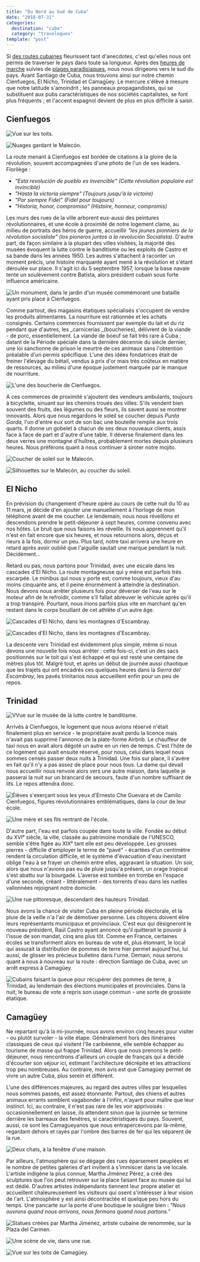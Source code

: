 ```yaml
---
title: "Du Nord au Sud de Cuba"
date: "2018-07-31"
categories:
  destination: "cuba"
  category: "travelogues"
template: "post"
---
```


Si [des routes cubaines](https://anothervyou.world/des-routes-cubaines/) fleurissent tant d'anecdotes, c'est qu'elles nous ont permis de traverser le pays dans toute sa longueur. Après des [heures de marche](https://anothervyou.world/dans-la-vallee-de-vinales/) suivies de [plages paradisiaques](https://anothervyou.world/journee-femme-baie-des-cochons/), nous nous dirigeons vers le sud du pays. Avant Santiago de Cuba, nous trouvons ainsi sur notre chemin Cienfuegos, El Nicho, Trinidad et Camagüey. Le mercure s'élève à mesure que notre latitude s'amoindrit ; les panneaux propagandistes, qui se substituent aux pubs caractéristiques de nos sociétés capitalistes, se font plus fréquents ; et l'accent espagnol devient de plus en plus difficile à saisir.

## Cienfuegos

![Vue sur les toits.](../../../images/cuba/cienfuegos-roofs.jpg "Vue sur les toits de Cienfuegos")

![Nuages gardant le Malecón.](../../../images/cuba/cienfuegos-malecon.jpg "Le Malecón de Cienfuegos")

La route menant à Cienfuegos est bordée de citations à la gloire de la révolution, souvent accompagnées d'une photo de l'un de ses leaders. Florilège :

- _"Esta revolución de pueblo es invencible" (Cette révolution populaire est invincible)_
- _"Hasta la victoria siempre" (Toujours jusqu'à la victoire)_
- _"Por siempre Fidel" (Fidel pour toujours)_
- _"Historia, honor, compromiso" (Histoire, honneur, compromis)_

Les murs des rues de la ville arborent eux-aussi des peintures révolutionnaires, et une école à proximité de notre logement clame, au milieu de portraits des héros de guerre, accueillir _"les jeunes pionniers de la révolution socialiste" (los pioneros juntos a la revolución Socialista)_. D'autre part, de façon similaire à la plupart des villes visitées, la majorité des musées évoquent la lutte contre le banditisme ou les exploits de Castro et sa bande dans les années 1950. Les autres s'attachent à raconter un moment précis, une histoire marquante ayant mené à la révolution et s'étant déroulée sur place. Il s'agit ici du 5 septembre 1957, lorsque la base navale tente un soulèvement contre Batista, alors président cubain sous forte influence américaine.

![Un monument, dans le jardin d'un musée commémorant une bataille ayant pris place à Cienfuegos.](../../../images/cuba/cienfuegos-museum.jpg "Un mémorial")

Comme partout, des magasins étatiques spécialisés s'occupent de vendre les produits alimentaires. La nourriture est rationnée et les achats consignés. Certains commerces fournissent par exemple du lait et du riz pendant que d'autres, les _carnicerías _(boucheries), délivrent de la viande - de porc, essentiellement. La viande de boeuf se fait très rare à Cuba : datant de la Période spéciale dans la dernière décennie du siècle dernier, une loi sanctionne de prison le meurtre de ces animaux sans l'obtention préalable d'un permis spécifique. L'une des idées fondatrices était de freiner l'élevage du bétail, vendus à prix d'or mais très coûteux en matière de ressources, au milieu d'une époque justement marquée par le manque de nourriture.

![L'une des boucherie de Cienfuegos.](../../../images/cuba/cienfuegos-boucher.jpg "Une boucherie")

A ces commerces de proximité s'ajoutent des vendeurs ambulants, toujours à bicyclette, sinuant sur les chemins troués des villes. S'ils vendent bien souvent des fruits, des légumes ou des fleurs, ils savent aussi se montrer innovants. Alors que nous regardons le soleil se coucher depuis _Punta Gorda_, l'un d'entre eux sort de son bac une bouteille remplie aux trois quarts. Il donne un gobelet à chacun de ses deux nouveaux clients, assis face à face de part et d'autre d'une table. Il déverse finalement dans les deux verres une montagne d'huîtres, probablement mortes depuis plusieurs heures. Nous préférons quant à nous continuer à siroter notre mojito.

![Coucher de soleil sur le Malecón.](../../../images/cuba/cienfuegos-malecon.jpg "Coucher de soleil")

![Silhouettes sur le Malecón, au coucher du soleil.](../../../images/cuba/cienfuegos-sunset-2.jpg "Silhouettes sur le Malecón")

## El Nicho

En prévision du changement d'heure opéré au cours de cette nuit du 10 au 11 mars, je décide d'en ajouter une manuellement à l'horloge de mon téléphone avant de me coucher. Le lendemain, nous nous réveillons et descendons prendre le petit-déjeuner à sept heures, comme convenu avec nos hôtes. Le bruit que nous faisons les réveille. Ils nous apprennent qu'il n'est en fait encore que six heures, et nous retournons alors, déçus et rieurs à la fois, dormir un peu. Plus tard, notre taxi arrivera une heure en retard après avoir oublié que l'aiguille sautait une marque pendant la nuit. Décidément...

Retard ou pas, nous partons pour Trinidad, avec une escale dans les cascades d'El Nicho. La route montagneuse qui y mène est parfois très escarpée. Le minibus qui nous y porte est, comme toujours, vieux d'au moins cinquante ans, et il peine énormément à atteindre la destination. Nous devons nous arrêter plusieurs fois pour déverser de l'eau sur le moteur afin de le refroidir, comme s'il fallait abreuver le véhicule après qu'il a trop transpiré. Pourtant, nous irions parfois plus vite en marchant qu'en restant dans le corps bouillant de cet athlète d'un autre âge.

![Cascades d'El Nicho, dans les montagnes d'Escambray.](../../../images/cuba/el-nicho.jpg "El Nicho")

![Cascades d'El Nicho, dans les montagnes d'Escambray.](../../../images/cuba/el-nicho-2.jpg "El Nicho")

La descente vers Trinidad est évidemment plus simple, même si nous devons une nouvelle fois nous arrêter : cette fois-ci, c'est un des sacs positionnés sur le toit qui s'est échappé et qui est resté une centaine de mètres plus tôt. Malgré tout, et après un début de journée aussi chaotique que les trajets qui ont encadrés ces quelques heures dans la _Sierra del Escambray_, les pavés trinitarios nous accueillent enfin pour un peu de repos.

## Trinidad

![VVue sur le musée de la lutte contre le banditisme.](../../../images/cuba/trinidad-mountain.jpg "Vue sur Trinidad")

Arrivés à Cienfuegos, le logement que nous avions réservé n'était finalement plus en service - le propriétaire avait perdu la licence mais n'avait pas supprimé l'annonce de la plate-forme Airbnb. Le chauffeur de taxi nous en avait alors dégoté un autre en un rien de temps. C'est l'hôte de ce logement qui avait ensuite réservé, pour nous, celui dans lequel nous sommes censés passer deux nuits à Trinidad. Une fois sur place, il s'avère en fait qu'il n'y a pas assez de place pour nous tous. La dame qui devait nous accueillir nous renvoie alors vers une autre maison, dans laquelle je passerai la nuit sur un brancard de secours, faute d'un nombre suffisant de lits. Le repos attendra donc.

![Élèves s'exerçant sous les yeux d'Ernesto Che Guevara et de Camilo Cienfuegos, figures révolutionnaires emblématiques, dans la cour de leur école.](../../../images/cuba/trinidad-school.jpg "Cour d'école")

![Une mère et ses fils rentrant de l'école.](../../../images/cuba/trinidad-street.jpg "Une mère et ses fils rentrant de l'école")

D'autre part, l'eau est parfois coupée dans toute la ville. Fondée au début du XVIᵉ siècle, la ville, classée au patrimoine mondiale de l'UNESCO, semble s'être figée au XIXᵉ tant elle est peu développée. Les grosses pierres - difficile d'employer le terme de "pavé" - écartées d'un centimètre rendent la circulation difficile, et le système d'évacuation d'eau inexistant oblige l'eau à se frayer un chemin entre elles, aggravant la situation. Un soir, alors que nous n'avions pas eu de pluie jusqu'à présent, un orage tropical s'est abattu sur la bourgade. L'averse est tombée en trombe en l'espace d'une seconde, créant - littéralement - des torrents d'eau dans les ruelles vallonnées rejoignant notre domicile.

![Une rue pittoresque, descendant des hauteurs Trinidad.](../../../images/cuba/trinidad-street-2.jpg "Une rue pittoresque")

Nous avons la chance de visiter Cuba en pleine période électorale, et la pluie de la veille n'a l'air de démotiver personne. Les citoyens doivent élire leurs représentants municipaux et provinciaux. C'est eux qui désigneront le nouveau président, Raúl Castro ayant annoncé qu'il quitterait le pouvoir à l'issue de son mandat, cinq ans plus tôt. Comme en France, certaines écoles se transforment alors en bureau de vote et, plus étonnant, le local qui assurait la distribution de pommes de terre hier permet aujourd'hui, lui aussi, de glisser les précieux bulletins dans l'urne. Demain, nous serons quant à nous à nouveau sur la route : direction Santiago de Cuba, avec un arrêt express à Camagüey.

![Cubains faisant la queue pour récupérer des pommes de terre, à Trinidad, au lendemain des élections municipales et provinciales. Dans la nuit, le bureau de vote a repris son usage commun - une sorte de grossiste étatique.](../../../images/cuba/trinidad-market.jpg "Un grossiste étatique")

## Camagüey

Ne repartant qu'à la mi-journée, nous avons environ cinq heures pour visiter - ou plutôt survoler - la ville étape. Généralement hors des itinéraires classiques de ceux qui visitent l'île caribéenne, elle semble échapper au tourisme de masse qui frappe Trinidad. Alors que nous prenons le petit-déjeuner, nous rencontrons d'ailleurs un couple de français qui a décidé d'écourter son séjour ici, estimant l'architecture décrépite et les attractions trop peu nombreuses. Au contraire, mon avis est que Camagüey permet de vivre un autre Cuba, plus serein et différent.

L'une des différences majeures, au regard des autres villes par lesquelles nous sommes passés, est assez étonnante. Partout, des chiens et autres animaux errants semblent vagabonder à l'infini, n'ayant pour maître que leur instinct. Ici, au contraire, il n'est pas rare de les voir apprivoisés : occasionnellement en laisse, ils attendent sinon que la journée se termine derrière les barreaux des fenêtres, si caractéristiques du pays. Souvent, aussi, ce sont les Camagueyanos que nous entrapercevons par là-même, regardant dehors et rayés par l'ombre des barres de fer qui les séparent de la rue.

![Deux chats, à la fenêtre d'une maison.](../../../images/cuba/camaguey-cats.jpg "Deux chats")

Par ailleurs, l'atmosphère qui se dégage des rues éparsement peuplées et le nombre de petites galeries d'art invitent à s'immiscer dans la vie locale. L'artiste indigène la plus connue, Martha Jiménez Pérez, a créé des sculptures que l'on peut retrouver sur la place faisant face au musée qui lui est dédié. D'autres artistes indépendants tiennent leur propre atelier et accueillent chaleureusement les visiteurs qui osent s'intéresser à leur vision de l'art. L'atmosphère y est ainsi décontractée et quelque peu hors du temps. Une pancarte sur la porte d'une boutique le souligne bien : _"Nous ouvrons quand nous arrivons, nous fermons quand nous partons."_

![Statues créées par Martha Jimenez, artiste cubaine de renommée, sur la Plaza del Carmen.](../../../images/cuba/camaguey-statues.jpg "Plaza del Carmen")

![Une scène de vie, dans une rue.](../../../images/cuba/camaguey-street.jpg "Scène de vie")

![Vue sur les toits de Camagüey.](../../../images/cuba/camaguey-roofs.jpg "Vue sur les toits de Camagüey")
